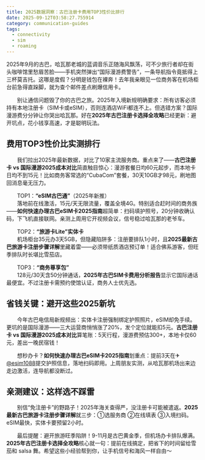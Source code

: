 ```yaml
---
title: 2025数据洞察：古巴注册卡费用TOP3性价比排行
date: 2025-09-12T03:58:27.755914
category: communication-guides
tags:
  - connectivity
  - sim
  - roaming
---
```


2025年9月的古巴，哈瓦那老城的蓝调音乐正随海风飘荡，可不少旅行者却在街头咖啡馆里愁眉苦脸——手机突然弹出“国际漫游费警告”，一条导航指令竟抵得上三杯莫吉托。这哪是度假？分明是钱包在裸奔！去年我亲眼见一位商务客在机场柜台前急得直跺脚，就为查个邮件差点刷爆信用卡。  

　　别让通信问题毁了你的古巴之旅。2025年入境新规明确要求：所有访客必须持有本地注册卡（SIM卡或eSIM），否则连酒店WiFi都连不上。但选错方案？国际漫游费分分钟让你哭出哈瓦那。好在**2025年古巴注册卡选择全攻略**已经更新：避开坑点，花小钱享高速，才是聪明玩法。  

## 费用TOP3性价比实测排行  
　　我们拉出2025年最新数据，对比了10家主流服务商。重点来了——**古巴注册卡 vs 国际漫游2025成本对比**简直触目惊心：漫游套餐日均60元起步，而本地卡日均不到15元！比如商务客常选的“CubaCom”套餐，30天10GB才98元，刷地图回消息毫无压力。  

　　TOP1：**“eSIM古巴通”**（2025年新推）  
　　落地前在线激活，15元/天无限流量，覆盖全境4G。特别适合赶时间的商务族——**如何快速办理古巴eSIM卡2025指南**超简单：扫码填护照号，20分钟收确认码，下飞机直接联网。亲测上周用它开视频会议，信号稳过哈瓦那的老爷车。  

　　TOP2：**“旅游卡Lite”实体卡**  
　　机场柜台35元办3天5GB，但隐藏陷阱多：注册要排队1小时，且**2025最新古巴旅游卡注册步骤详解**里藏着雷——必须带纸质酒店预订单！适合佛系游客，但旺季排队时长堪比雪茄店。  

　　TOP3：**“商务尊享包”**  
　　128元/30天含50分钟通话，**2025年古巴SIM卡费用分析报告**显示它国际通话最便宜。不过注册卡需预约使馆认证，商务人士优先选。  

## 省钱关键：避开这些2025新坑  
　　今年古巴电信局新规频出：实体卡注册强制绑定护照照片，eSIM却免手续。更坑的是国际漫游——三大运营商悄悄涨了20%，发个定位就能扣5元。**古巴注册卡 vs 国际漫游2025成本对比**算笔账：5天行程，漫游费预估300+，本地卡仅60元，差出一晚民宿钱！  

　　想秒办卡？**如何快速办理古巴eSIM卡2025指南**划重点：提前3天在✈[@esim1088](https://t.me/s/esim1088)提交护照信息，落地扫码即用。上周朋友实测，从哈瓦那机场出来边走边激活，连导航都没断过。  

## 亲测建议：这样选不踩雷  
　　别信“免注册卡”的野路子！2025年海关查得严，没注册卡可能被遣返。**2025最新古巴旅游卡注册步骤详解**就三步：①选服务商 ②在线填表 ③入境扫码。eSIM最快，实体卡要预留2小时。  

　　最后提醒：避开旅游旺季陷阱！9-11月是古巴黄金季，但机场办卡排队爆满。**2025年古巴注册卡选择全攻略**核心就一句：提前在线搞定，把省下的时间留给雪茄和 salsa 舞。希望这些小经验帮到你，让手机信号和海风一样自由～